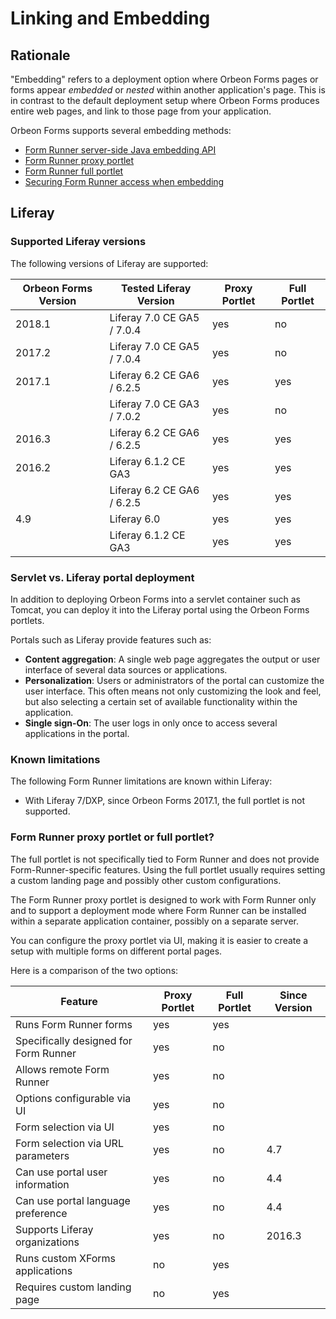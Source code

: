 # Linking and Embedding



## Rationale

"Embedding" refers to a deployment option where Orbeon Forms pages or forms appear *embedded* or *nested* within another application's page. This is in contrast to the default deployment setup where Orbeon Forms produces entire web pages, and link to those page from your application.

Orbeon Forms supports several embedding methods:

- [Form Runner server-side Java embedding API](java-api.md)
- [Form Runner proxy portlet](liferay-proxy-portlet.md)
- [Form Runner full portlet](liferay-full-portlet.md)
- [Securing Form Runner access when embedding](securing.md)


## Liferay

### Supported Liferay versions

The following versions of Liferay are supported:

|Orbeon Forms Version|Tested Liferay Version    |Proxy Portlet|Full Portlet|
|--------------------|--------------------------|-------------|------------|
|2018.1              |Liferay 7.0 CE GA5 / 7.0.4|yes          |no          |
|2017.2              |Liferay 7.0 CE GA5 / 7.0.4|yes          |no          |
|2017.1              |Liferay 6.2 CE GA6 / 6.2.5|yes          |yes         |
|                    |Liferay 7.0 CE GA3 / 7.0.2|yes          |no          |
|2016.3              |Liferay 6.2 CE GA6 / 6.2.5|yes          |yes         |
|2016.2              |Liferay 6.1.2 CE GA3      |yes          |yes         |
|                    |Liferay 6.2 CE GA6 / 6.2.5|yes          |yes         |
|4.9                 |Liferay 6.0               |yes          |yes         |
|                    |Liferay 6.1.2 CE GA3      |yes          |yes         |

### Servlet vs. Liferay portal deployment

In addition to deploying Orbeon Forms into a servlet container such as Tomcat, you can deploy it into the Liferay portal using the Orbeon Forms portlets.

Portals such as Liferay provide features such as:

* __Content aggregation__:  A single web page aggregates the output or user interface of several data sources or applications.
* __Personalization__: Users or administrators of the portal can customize the user interface. This often means not only customizing the look and feel, but also selecting a certain set of available functionality within the application.
* __Single sign-On__: The user logs in only once to access several applications in the portal.

### Known limitations

The following Form Runner limitations are known within Liferay:

* With Liferay 7/DXP, since Orbeon Forms 2017.1, the full portlet is not supported.

### Form Runner proxy portlet or full portlet?

The full portlet is not specifically tied to Form Runner and does not provide Form-Runner-specific features. Using the full portlet usually requires setting a custom landing page and possibly other custom configurations.
 
The Form Runner proxy portlet is designed to work with Form Runner only and to support a deployment mode where Form Runner can be installed within a separate application container, possibly on a separate server.

You can configure the proxy portlet via UI, making it is easier to create a setup with multiple forms on different portal pages.

Here is a comparison of the two options:

|Feature                               |Proxy Portlet|Full Portlet|Since Version|
|--------------------------------------|-------------|------------|-------------|
|Runs Form Runner forms                |yes          |yes         |             |
|Specifically designed for Form Runner |yes          |no          |             |
|Allows remote Form Runner             |yes          |no          |             |
|Options configurable via UI           |yes          |no          |             |
|Form selection via UI                 |yes          |no          |             |
|Form selection via URL parameters     |yes          |no          |4.7          |
|Can use portal user information       |yes          |no          |4.4          |
|Can use portal language preference    |yes          |no          |4.4          |
|Supports Liferay organizations        |yes          |no          |2016.3       |
|Runs custom XForms applications       |no           |yes         |             |
|Requires custom landing page          |no           |yes         |             |